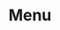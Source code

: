 ---
eleventyNavigation:
    key: Menu
    order: 3
title: "Menu"
layout: "layouts/menu.html"
permalink: "/menu/index.html"
backgroundImg: "/images//background/Sopris_v4-transformed.jpeg"
headline: "MENU"
subheadline: ""
mainMenu:
    headline: "What Are You Craving?"
specialMenu:
    headline: "Looking for Something Special?"
    subheadline: "Take a look at our weekly specials available for each day of the week"
---